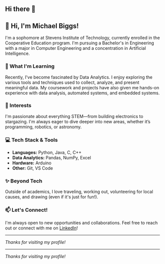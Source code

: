 ## Hi there 👋

## 👋 Hi, I'm Michael Biggs!

I'm a sophomore at Stevens Institute of Technology, currently enrolled in the Cooperative Education program. I'm pursuing a Bachelor's in Engineering with a major in Computer Engineering and a concentration in Artificial Intelligence.

### 🌱 What I'm Learning
Recently, I've become fascinated by Data Analytics. I enjoy exploring the various tools and techniques used to collect, analyze, and present meaningful data. My coursework and projects have also given me hands-on experience with data analysis, automated systems, and embedded systems.

### 🔭 Interests
I'm passionate about everything STEM—from building electronics to stargazing. I'm always eager to dive deeper into new areas, whether it’s programming, robotics, or astronomy.

### 💻 Tech Stack & Tools
- **Languages:** Python, Java, C, C++
- **Data Analytics:** Pandas, NumPy, Excel
- **Hardware:** Arduino
- **Other:** Git, VS Code

### ✨ Beyond Tech
Outside of academics, I love traveling, working out, volunteering for local causes, and drawing (even if it's just for fun!).

### 📫 Let's Connect!
I'm always open to new opportunities and collaborations. Feel free to reach out or connect with me on [LinkedIn](www.linkedin.com/in/michael-biggs-1208a92a5)!

---

*Thanks for visiting my profile!*

---

*Thanks for visiting my profile!*
